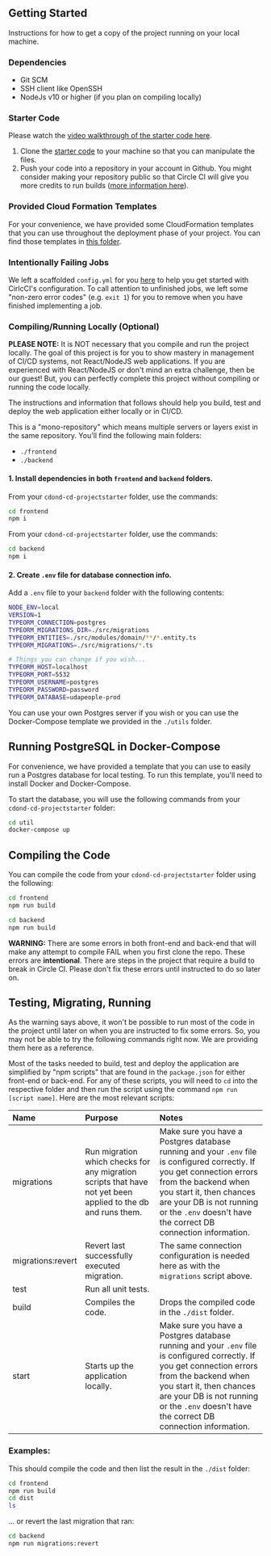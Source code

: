 ## Getting Started

Instructions for how to get a copy of the project running on your local machine.

### Dependencies

- Git SCM
- SSH client like OpenSSH
- NodeJs v10 or higher (if you plan on compiling locally)

### Starter Code

Please watch the [video walkthrough of the starter code here](https://www.youtube.com/watch?v=ODLIAe28OJk).

1. Clone the [starter code](https://github.com/udacity/cdond-c3-projectstarter) to your machine so that you can manipulate the files.
2. Push your code into a repository in your account in Github. You might consider making your repository public so that Circle CI will give you more credits to run builds ([more information here](https://circleci.com/open-source/)).

### Provided Cloud Formation Templates

For your convenience, we have provided some CloudFormation templates that you can use throughout the deployment phase of your project. You can find those templates in [this folder](https://github.com/udacity/cdond-c3-projectstarter/tree/master/.circleci/files).

### Intentionally Failing Jobs

We left a scaffolded `config.yml` for you [here](https://github.com/udacity/cdond-c3-projectstarter/blob/master/.circleci/config.yml) to help you get started with CirlcCI's configuration. To call attention to unfinished jobs, we left some "non-zero error codes" (e.g. `exit 1`) for you to remove when you have finished implementing a job.

### Compiling/Running Locally (Optional)

**PLEASE NOTE:** It is NOT necessary that you compile and run the project locally. The goal of this project is for you to show mastery in management of CI/CD systems, not React/NodeJS web applications. If you are experienced with React/NodeJS or don't mind an extra challenge, then be our guest! But, you can perfectly complete this project without compiling or running the code locally.

The instructions and information that follows should help you build, test and deploy the web application either locally or in CI/CD.

This is a "mono-repository" which means multiple servers or layers exist in the same repository. You'll find the following main folders:

- `./frontend`
- `./backend`

#### 1. Install dependencies in both `frontend` and `backend` folders.

From your `cdond-cd-projectstarter` folder, use the commands:

```bash
cd frontend
npm i
```

From your `cdond-cd-projectstarter` folder, use the commands:

```bash
cd backend
npm i
```

#### 2. Create `.env` file for database connection info.

Add a `.env` file to your `backend` folder with the following contents:

```bash
NODE_ENV=local
VERSION=1
TYPEORM_CONNECTION=postgres
TYPEORM_MIGRATIONS_DIR=./src/migrations
TYPEORM_ENTITIES=./src/modules/domain/**/*.entity.ts
TYPEORM_MIGRATIONS=./src/migrations/*.ts

# Things you can change if you wish...
TYPEORM_HOST=localhost
TYPEORM_PORT=5532
TYPEORM_USERNAME=postgres
TYPEORM_PASSWORD=password
TYPEORM_DATABASE=udapeople-prod
```

You can use your own Postgres server if you wish or you can use the Docker-Compose template we provided in the `./utils` folder.

## Running PostgreSQL in Docker-Compose

For convenience, we have provided a template that you can use to easily run a Postgres database for local testing. To run this template, you'll need to install Docker and Docker-Compose.

To start the database, you will use the following commands from your `cdond-cd-projectstarter` folder:

```bash
cd util
docker-compose up
```

## Compiling the Code

You can compile the code from your `cdond-cd-projectstarter` folder using the following:

```bash
cd frontend
npm run build
```

```bash
cd backend
npm run build
```

**WARNING:** There are some errors in both front-end and back-end that will make any attempt to compile FAIL when you first clone the repo. These errors are **intentional**. There are steps in the project that require a build to break in Circle CI. Please don't fix these errors until instructed to do so later on.

## Testing, Migrating, Running

As the warning says above, it won't be possible to run most of the code in the project until later on when you are instructed to fix some errors. So, you may not be able to try the following commands right now. We are providing them here as a reference.

Most of the tasks needed to build, test and deploy the application are simplified by "npm scripts" that are found in the `package.json` for either front-end or back-end. For any of these scripts, you will need to `cd` into the respective folder and then run the script using the command `npm run [script name]`. Here are the most relevant scripts:

| Name              | Purpose                                                                                                      | Notes                                                                                                                                                                                                                                                                   |
| :---------------- | :----------------------------------------------------------------------------------------------------------- | :---------------------------------------------------------------------------------------------------------------------------------------------------------------------------------------------------------------------------------------------------------------------- |
| migrations        | Run migration which checks for any migration scripts that have not yet been applied to the db and runs them. | Make sure you have a Postgres database running and your `.env` file is configured correctly. If you get connection errors from the backend when you start it, then chances are your DB is not running or the `.env` doesn't have the correct DB connection information. |
| migrations:revert | Revert last successfully executed migration.                                                                 | The same connection configuration is needed here as with the `migrations` script above.                                                                                                                                                                                 |
| test              | Run all unit tests.                                                                                          |                                                                                                                                                                                                                                                                         |
| build             | Compiles the code.                                                                                           | Drops the compiled code in the `./dist` folder.                                                                                                                                                                                                                         |
| start             | Starts up the application locally.                                                                           | Make sure you have a Postgres database running and your `.env` file is configured correctly. If you get connection errors from the backend when you start it, then chances are your DB is not running or the `.env` doesn't have the correct DB connection information. |

### Examples:

This should compile the code and then list the result in the `./dist` folder:

```bash
cd frontend
npm run build
cd dist
ls
```

... or revert the last migration that ran:

```bash
cd backend
npm run migrations:revert
```
